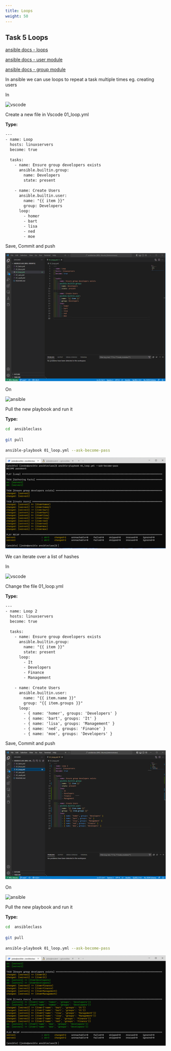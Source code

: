 ```yaml
---
title: Loops
weight: 50
---
```


## Task 5 Loops

[ansible docs - loops](https://docs.ansible.com/ansible/latest/user_guide/playbooks_loops.html)

[ansible docs - user module](https://docs.ansible.com/ansible/latest/collections/ansible/builtin/user_module.html)

[ansible docs - group module](https://docs.ansible.com/ansible/latest/collections/ansible/builtin/group_module.html)

In ansible we can use loops to repeat a task multiple times eg. creating users

In

![vscode](/images/student-vscode.png)

Create a new file in Vscode 01_loop.yml

__Type:__

```ansible
---
- name: Loop
  hosts: linuxservers
  become: true

  tasks:
    - name: Ensure group developers exists
      ansible.builtin.group:
        name: Developers
        state: present

    - name: Create Users
      ansible.builtin.user:
        name: "{{ item }}"
        group: Developers
      loop:
        - homer
        - bart
        - lisa
        - ned
        - moe

```

Save, Commit and push

![Alt text](images/001_ansible_loop_playbook.png?raw=true "ansible loop playbook")

On

![ansible](/images/ansible.png)

Pull the new playbook and run it

__Type:__

```bash
cd  ansibleclass

git pull

ansible-playbook 01_loop.yml --ask-become-pass

```

![Alt text](images/002_ansible_loop_playbook_run.png?raw=true "ansible loop playbook run")

We can iterate over a list of hashes

In

![vscode](/images/student-vscode.png)

Change the file 01_loop.yml

__Type:__

```ansible
---
- name: Loop 2
  hosts: linuxservers
  become: true

  tasks:
    - name: Ensure group developers exists
      ansible.builtin.group:
        name: "{{ item }}"
        state: present
      loop:
        - It
        - Developers
        - Finance
        - Management

    - name: Create Users
      ansible.builtin.user:
        name: "{{ item.name }}"
        group: "{{ item.groups }}"
      loop:
        - { name: 'homer', groups: 'Developers' }
        - { name: 'bart', groups: 'It' }
        - { name: 'lisa', groups: 'Management' }
        - { name: 'ned', groups: 'Finance' }
        - { name: 'moe', groups: 'Developers' }

```

Save, Commit and push

![Alt text](images/003_ansible_loop_hash_playbook.png?raw=true "ansible loop hash playbook")

On

![ansible](/images/ansible.png)

Pull the new playbook and run it

__Type:__

```bash
cd  ansibleclass

git pull

ansible-playbook 01_loop.yml --ask-become-pass

```

![Alt text](images/004_ansible_loop_hash_playbook_run.png?raw=true "ansible loop hash playbook run")
